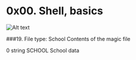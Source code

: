 # 0x00. Shell, basics

![Alt text](https://s3.amazonaws.com/intranet-projects-files/holbertonschool-sysadmin_devops/205/image.jpg)

###19. File type: School
Contents of the magic file

0 string SCHOOL School data
